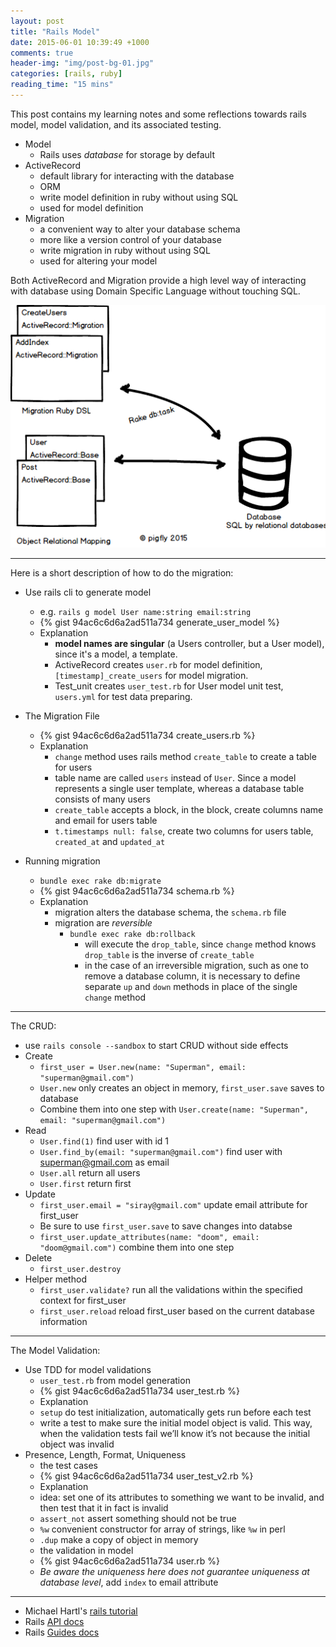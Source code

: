 ```yaml
---
layout: post
title: "Rails Model"
date: 2015-06-01 10:39:49 +1000
comments: true
header-img: "img/post-bg-01.jpg"
categories: [rails, ruby]
reading_time: "15 mins"
---
```


This post contains my learning notes and some reflections towards rails model, model validation, and its
associated testing.

<!--more-->

- Model
  - Rails uses *database* for storage by default
- ActiveRecord
  - default library for interacting with the database
  - ORM
  - write model definition in ruby without using SQL
  - used for model definition
- Migration
  - a convenient way to alter your database schema
  - more like a version control of your database
  - write migration in ruby without using SQL
  - used for altering your model

Both ActiveRecord and Migration provide a high level way of interacting with database using Domain Specific Language without
touching SQL. <br>

![model](/images/rails/rails_model_migration_activerecord.png)

------------
Here is a short description of how to do the migration:
- Use rails cli to generate model
  - e.g. `rails g model User name:string email:string`
  - {% gist 94ac6c6d6a2ad511a734 generate_user_model %}
  - Explanation
    - **model names are singular** (a Users controller, but a User model), since it's a model, a template.
    - ActiveRecord creates `user.rb` for model definition, `[timestamp]_create_users` for model migration.
    - Test_unit creates `user_test.rb` for User model unit test, `users.yml` for test data preparing.

- The Migration File
  - {% gist 94ac6c6d6a2ad511a734 create_users.rb %}
  - Explanation
    - `change` method uses rails method `create_table` to create a table for users
    - table name are called `users` instead of `User`. Since a model represents a single user template, whereas a database table consists of many users
    - `create_table` accepts a block, in the block, create columns name and email for users table
    - `t.timestamps null: false`, create two columns for users table, `created_at` and `updated_at`

- Running migration
  - `bundle exec rake db:migrate`
  - {% gist 94ac6c6d6a2ad511a734 schema.rb %}
  - Explanation
    - migration alters the database schema, the `schema.rb` file
    - migration are *reversible*
      - `bundle exec rake db:rollback`
        - will execute the `drop_table`, since `change` method knows `drop_table` is the inverse of `create_table`
        - in the case of an irreversible migration, such as one to remove a database column, it is necessary to define separate `up` and `down` methods in place of the single `change` method

------------

The CRUD:

- use `rails console --sandbox` to start CRUD without side effects
- Create
  - `first_user = User.new(name: "Superman", email: "superman@gmail.com")`
  - `User.new` only creates an object in memory, `first_user.save` saves to database
  - Combine them into one step with `User.create(name: "Superman", email: "superman@gmail.com")`
- Read
  - `User.find(1)` find user with id 1
  - `User.find_by(email: "superman@gmail.com")` find user with superman@gmail.com as email
  - `User.all` return all users
  - `User.first` return first
- Update
  - `first_user.email = "siray@gmail.com"` update email attribute for first_user
  - Be sure to use `first_user.save` to save changes into databse
  - `first_user.update_attributes(name: "doom", email: "doom@gmail.com")` combine them into one step
- Delete
  - `first_user.destroy`
- Helper method
  - `first_user.validate?` run all the validations within the specified context for first_user
  - `first_user.reload` reload first_user based on the current database information

------------

The Model Validation:
- Use TDD for model validations
  - `user_test.rb` from model generation
  - {% gist 94ac6c6d6a2ad511a734 user_test.rb %}
  - Explanation
  - `setup` do test initialization, automatically gets run before each test
  - write a test to make sure the initial model object is valid. This way, when the validation tests fail we’ll know it’s  not because the initial object was invalid
- Presence, Length, Format, Uniqueness
  - the test cases
  - {% gist 94ac6c6d6a2ad511a734 user_test_v2.rb %}
  - Explanation
  - idea: set one of its attributes to something we want to be invalid, and then test that it in fact is invalid
  - `assert_not` assert something should not be true
  - `%w` convenient constructor for array of strings, like `%w` in perl
  - `.dup` make a copy of object in memory
  - the validation in model
  - {% gist 94ac6c6d6a2ad511a734 user.rb %}
  - *Be aware the uniqueness here does not guarantee uniqueness at database level*, add `index` to email attribute

-----------------

- Michael Hartl's [rails tutorial](https://www.railstutorial.org/book/modeling_users)
- Rails [API docs](http://api.rubyonrails.org/)
- Rails [Guides docs](http://edgeguides.rubyonrails.org/active_record_migrations.html)

